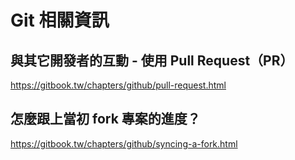 ﻿# Git 相關資訊

## 與其它開發者的互動 - 使用 Pull Request（PR）
https://gitbook.tw/chapters/github/pull-request.html

## 怎麼跟上當初 fork 專案的進度？
https://gitbook.tw/chapters/github/syncing-a-fork.html